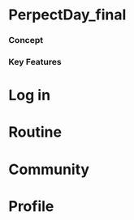 # PerpectDay_final
### Concept

### Key Features



# Log in


# Routine


# Community


# Profile

